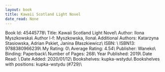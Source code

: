 ```yaml
---
layout: book
title: Kawaii Scotland Light Novel
date_read: None
---
```


Book Id: 45445778\ 
Title: Kawaii Scotland Light Novel\ 
Author: Ilona Myszkowska\ 
Author l-f: Myszkowska, Ilona\ 
Additional Authors: Katarzyna Stasiowska, Adrian Pskiet, Janina Błaszkiewicz\ 
ISBN: \ 
ISBN13: 9788380966239\ 
My Rating: 0\ 
Average Rating: 4.54\ 
Publisher: Waneko\ 
Binding: Paperback\ 
Number of Pages: 268\ 
Year Published: 2019\ 
Date Read: \ 
Date Added: 2020/01/12\ 
Bookshelves: kupka-wstydu\ 
Bookshelves with positions: kupka-wstydu (#729)\ 

